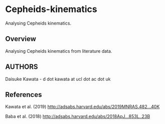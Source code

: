 
# Cepheids-kinematics

 Analysing Cepheids kinematics.

## Overview

 Analysing Cepheids kinematics from literature data. 

## AUTHORS

Daisuke Kawata - d dot kawata at ucl dot ac dot uk

## References

Kawata et al. (2019) http://adsabs.harvard.edu/abs/2019MNRAS.482...40K

Baba et al. (2018) http://adsabs.harvard.edu/abs/2018ApJ...853L..23B


